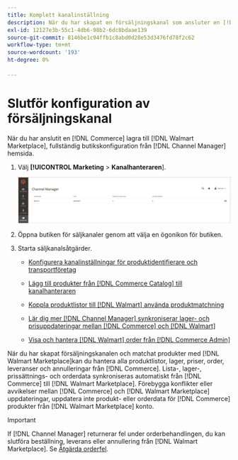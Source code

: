 ```yaml
---
title: Komplett kanalinställning
description: När du har skapat en försäljningskanal som ansluter en [!DNL Commerce] Lagra vy till [!DNL Walmart Marketplace]öppnar du kanalen och slutför kanalkonfigurationen. Börja sedan med att lägga till produkter, hantera listor, lager, priser och beställningar från [!DNL Channel Manager].'
exl-id: 12127e3b-55c1-4db6-98b2-6dc8bdaae139
source-git-commit: 8146be1c94ffb1c8abd0d28e53d3476fd78f2c62
workflow-type: tm+mt
source-wordcount: '193'
ht-degree: 0%

---
```


# Slutför konfiguration av försäljningskanal

När du har anslutit en [!DNL Commerce] lagra till [!DNL Walmart Marketplace], fullständig butikskonfiguration från [!DNL Channel Manager] hemsida.

1. Välj **[!UICONTROL Marketing** > **Kanalhanteraren**].

   ![Hantera Channel Manager-butiker](assets/channel-manager-setup-first-store.png)

1. Öppna butiken för säljkanaler genom att välja en ögonikon för butiken.

1. Starta säljkanalsåtgärder.

   - [Konfigurera kanalinställningar för produktidentifierare och transportföretag](settings-overview.md)

   - [Lägg till produkter från [!DNL Commerce Catalog] till kanalhanteraren](add-products-to-channel-store.md)

   - [Koppla produktlistor till [!DNL Walmart] använda produktmatchning](connect-listings-to-marketplace.md)

   - [Lär dig mer [!DNL Channel Manager] synkroniserar lager- och prisuppdateringar mellan [!DNL Commerce] och [!DNL Walmart]](inventory-and-price-updates.md)

   - [Visa och hantera [!DNL Walmart] order från [!DNL Commerce Admin]](manage-orders.md)

När du har skapat försäljningskanalen och matchat produkter med [!DNL Walmart Marketplace]kan du hantera alla produktlistor, lager, priser, order, leveranser och annulleringar från [!DNL Commerce]. Lista-, lager-, prissättnings- och orderdata synkroniseras automatiskt från [!DNL Commerce] till [!DNL Walmart Marketplace]. Förebygga konflikter eller avvikelser mellan [!DNL Commerce] och [!DNL Walmart Marketplace] uppdateringar, uppdatera inte produkt- eller orderdata för [!DNL Commerce] produkter från [!DNL Walmart Marketplace] konto.

>[!IMPORTANT]
>
>If [!DNL Channel Manager] returnerar fel under orderbehandlingen, du kan slutföra beställning, leverans eller annullering från [!DNL Walmart Marketplace]. Se [Åtgärda orderfel](process-orders.md#fix-order-errors).

